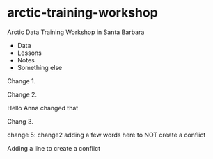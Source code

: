 # arctic-training-workshop
Arctic Data Training Workshop in Santa Barbara

* Data
* Lessons
* Notes
* Something else

Change 1.

Change 2.

Hello Anna changed that

Chang 3.


change 5: change2 adding a few words here to NOT create a conflict

Adding a line to create a conflict
